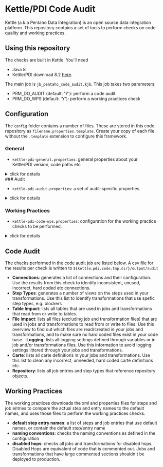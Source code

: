 # Kettle/PDI Code Audit

Kettle (a.k.a Pentaho Data Integration) is an open source data integration platform. 
This repository contains a set of tools to perform checks on code quality and working practices. 

## Using this repository 

The checks are built in Kettle. You'll need 
- Java 8 
- Kettle/PDI download 8.2 [here](https://sourceforge.net/projects/pentaho/files/Pentaho%208.2/client-tools/pdi-ce-8.2.0.0-342.zip/download).


The main job is `jb_pentaho_code_audit.kjb`. This job takes two parameters: 
- PRM_DO_AUDIT (default: 'Y'): perform a code audit 
- PRM_DO_WPS (default: 'Y'): perform a working practices check 

## Configuration 

The `config` folder contains a number of files. These are stored in this code repository as `filename.properties.template`. Create your copy of each file without the `.template` extension to configure this framework.  

### General 

- `kettle-pdi-general.properties`: general properties about your Kettle/PDI version, code paths etc 
<details>
  <summary>click for details</summary>
  - `kettle.pdi.version`: your Kett/PDI version, e.g. 8.2
  - `kettle.pdi.locale`: your locale, eg. en_US
  - `kettle.pdi.code.tmp.dir`: temporary directory to write the audit and working practices checks to. 
  - `kettle.pdi.code.path`: path to the jobs and transformations you'd like to check 
  - `kettle.pdi.code.path.exclude.dir`: directory that needs to be excluded from `kettle.pdi.code.path`
  - `know.bi.error.handling.framework`: shared error handling framework. Processes all incoming errors based on a provided error code. Error handling and actions to be taken are handled from a set of business rules, as defined in [this](https://github.com/knowbi/knowbi-pentaho-error-handling-framework) example repository (private repository, will be public soon (2020-11-17)).     
</details>
### Audit 

- `kettle-pdi-audit.properties`: a set of audit-specific properties. 
<details>
  <summary>click for details</summary>
  - `impacted.tables`: tables to specifically include for table impact analysis
</details>

### Working Practices

- `kettle-pdi-code-wps.properties`: configuration for the working practice checks to be performed. 
<details>
  <summary>click for details</summary>
  - `kettle.pdi.conventions.naming.transformation.step.default.avoid` (default: 'Y'): avoid the default step name, e.g. avoid 'Select Values'. Default step names don't offer any context and make a transformations unnecessarily hard to read. 
  - `kettle.pdi.conventions.naming.job.entry.default.avoid` (default: 'Y'): avoid the default job entry name, e.g. avoid 'Simple Evaluation' as a job entry name. Default job entry names don't offer any context and make a job unnecessarily hard to read. 
  - `pentaho.code.wps.pdi.trans.prefix` (default: 'tr_'): filename prefix for transformations
  - `kettle.pdi.code.wps.pdi.job.prefix` (default: 'jb_'): filename prefix for jobs
  - `kettle.pdi.code.wps.pdi.trans.casing` (default: 'lower'): filename casing for transformations (lower, upper, initcap)
  - `kettle.pdi.code.wps.pdi.job.casing` (default: 'lower'): filename casing for jobs (lower, upper, initcap)
  - `kettle.pdi.code.wps.pdi.trans.hasnote` (default: 'Y'): are notes required for transformations?
  - `kettle.pdi.code.wps.pdi.job.hasnote` (default: 'Y'): are notes required for jobs? 
  - `kettle.pdi.code.wps.pdi.trans.hasdescription` (default: 'Y'): are descriptions required for transformations?
  - `kettle.pdi.code.wps.pdi.job.hasdescription` (default: 'Y'): are descriptions required for jobs? 
  - `kettle.pdi.code.wps.pdi.trans.ignoredefaults` (default: ''): comma separated list of step types to ignore for default step name checks.
  - `kettle.pdi.code.wps.pdi.job.ignoredefaults` default: "Abort job,Success"): comma separated list of job entry types to ignore for default job entry name checks (there is no added value in providing context for a 'Start' or 'Success' job entry). 
</details>

## Code Audit 

The checks performed in the code audit job are listed below. A csv file for the results per check is written to `${kettle.pdi.code.tmp.dir}/output/audit` 

- **Connections**: generates a list of connections and their configuration. Use the results from this check to identify inconsistent, unused, incorrect, hard coded etc connections.  
- **Step Types**: generates a number of views on the steps used in your transformations. Use this list to identify transformations that use spefic step types, e.g. blockers
- **Table Impact**: lists all tables that are used in jobs and transformations that read from or write to tables. 
- **File Impact**: lists all files (excluding job and transformation files) that are used in jobs and transformations to read from or write to files. Use this overview to find out which files are read/created in your jobs and transformations, and to make sure no hard coded files exist in your code base. 
-**Logging**: lists all logging settings defined through variables or in job and/or transformations files. Use this information to avoid logging settings littered through your jobs and transformations.  
- **Carte**: lists all carte definitions in your jobs and transformations. Use this list to clean any incorrect, unneeded, hard coded carte definitions etc. 
- **Repository**: lists all job entries and step types that reference repository objects. 

## Working Practices

The working practices downloads the xml and properties files for steps and job entries to compare the actual step and entry names to the default names, and uses those files to perform the working practices checks. 

- **default step entry names**: a list of steps and job entries that use default names, or contain the default step/entry name
- **naming conventions**: checks the naming conventions as defined in the configuration 
- **disabled hops**: checks all jobs and transformations for disabled hops. Disabled Hops are equivalent of code that is commented out. Jobs and transformations that have large commented sections shouldn't be deployed to production. 



